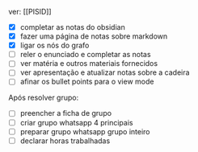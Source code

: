ver:
	[[PISID]]

- [x] completar as notas do obsidian
- [x] fazer uma página de notas sobre markdown
- [x] ligar os nós do grafo
- [ ] reler o enunciado e completar as notas
- [ ] ver matéria e outros materiais fornecidos
- [ ] ver apresentação e atualizar notas sobre a cadeira
- [ ] afinar os bullet points para o view mode

Após resolver grupo: 
- [ ] preencher a ficha de grupo
- [ ] criar grupo whatsapp 4 principais
- [ ] preparar grupo whatsapp grupo inteiro
- [ ] declarar horas trabalhadas